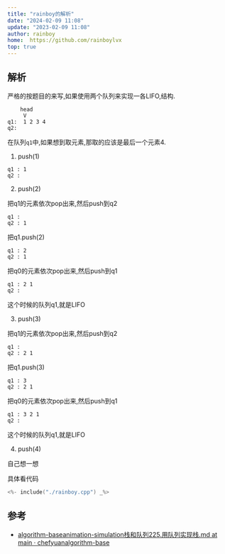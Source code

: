 ```yaml
---
title: "rainboy的解析"
date: "2024-02-09 11:08"
update: "2023-02-09 11:08"
author: rainboy
home:  https://github.com/rainboylvx
top: true
---
```


## 解析

严格的按题目的来写,如果使用两个队列来实现一各LIFO,结构.

```
    head
     V
q1:  1 2 3 4
q2:
```

在队列`q1`中,如果想到取元素,那取的应该是最后一个元素4.

1. push(1)

```
q1 : 1
q2 :
```

2. push(2)

把q1的元素依次pop出来,然后push到q2

```
q1 : 
q2 : 1
```


把q1.push(2)

```
q1 : 2
q2 : 1
```

把q0的元素依次pop出来,然后push到q1

```
q1 : 2 1
q2 : 
```

这个时候的队列q1,就是LIFO



3. push(3)

把q1的元素依次pop出来,然后push到q2

```
q1 : 
q2 : 2 1
```


把q1.push(3)

```
q1 : 3
q2 : 2 1
```

把q0的元素依次pop出来,然后push到q1

```
q1 : 3 2 1
q2 : 
```

这个时候的队列q1,就是LIFO

4. push(4)

自己想一想

具体看代码

```cpp
<%- include("./rainboy.cpp") _%>
```


## 参考

- [algorithm-baseanimation-simulation栈和队列225.用队列实现栈.md at main · chefyuanalgorithm-base](https://github.com/chefyuan/algorithm-base/blob/main/animation-simulation/%E6%A0%88%E5%92%8C%E9%98%9F%E5%88%97/225.%E7%94%A8%E9%98%9F%E5%88%97%E5%AE%9E%E7%8E%B0%E6%A0%88.md)
